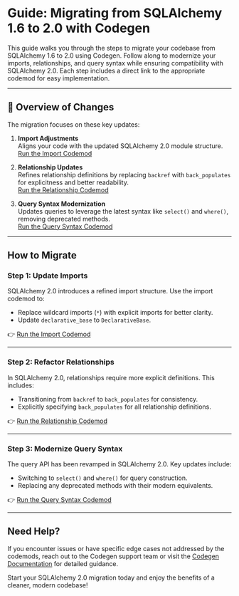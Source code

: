 # Guide: Migrating from SQLAlchemy 1.6 to 2.0 with Codegen

This guide walks you through the steps to migrate your codebase from SQLAlchemy 1.6 to 2.0 using Codegen. Follow along to modernize your imports, relationships, and query syntax while ensuring compatibility with SQLAlchemy 2.0. Each step includes a direct link to the appropriate codemod for easy implementation.

---

## 🎉 Overview of Changes

The migration focuses on these key updates:

1. **Import Adjustments**  
   Aligns your code with the updated SQLAlchemy 2.0 module structure.  
   [Run the Import Codemod](https://www.codegen.sh/search/6506?skillType=codemod)

2. **Relationship Updates**  
   Refines relationship definitions by replacing `backref` with `back_populates` for explicitness and better readability.  
   [Run the Relationship Codemod](https://www.codegen.sh/search/6510?skillType=codemod)

3. **Query Syntax Modernization**  
   Updates queries to leverage the latest syntax like `select()` and `where()`, removing deprecated methods.  
   [Run the Query Syntax Codemod](https://www.codegen.sh/search/6508?skillType=codemod)

---

## How to Migrate

### Step 1: Update Imports

SQLAlchemy 2.0 introduces a refined import structure. Use the import codemod to:

- Replace wildcard imports (`*`) with explicit imports for better clarity.
- Update `declarative_base` to `DeclarativeBase`.

👉 [Run the Import Codemod](https://www.codegen.sh/search/6506?skillType=codemod)

---

### Step 2: Refactor Relationships

In SQLAlchemy 2.0, relationships require more explicit definitions. This includes:

- Transitioning from `backref` to `back_populates` for consistency.
- Explicitly specifying `back_populates` for all relationship definitions.

👉 [Run the Relationship Codemod](https://www.codegen.sh/search/6510?skillType=codemod)

---

### Step 3: Modernize Query Syntax

The query API has been revamped in SQLAlchemy 2.0. Key updates include:

- Switching to `select()` and `where()` for query construction.
- Replacing any deprecated methods with their modern equivalents.

👉 [Run the Query Syntax Codemod](https://www.codegen.sh/search/6508?skillType=codemod)

---

## Need Help?

If you encounter issues or have specific edge cases not addressed by the codemods, reach out to the Codegen support team or visit the [Codegen Documentation](https://www.codegen.sh/docs) for detailed guidance.

Start your SQLAlchemy 2.0 migration today and enjoy the benefits of a cleaner, modern codebase!
